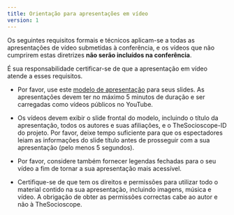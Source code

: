 ```yaml
---
title: Orientação para apresentações em vídeo
version: 1
---
```


Os seguintes requisitos formais e técnicos aplicam-se a todas as apresentações de vídeo submetidas à conferência, e os vídeos que não cumprirem estas diretrizes **não serão incluídos na conferência**.

É sua responsabilidade certificar-se de que a apresentação em vídeo atende a esses requisitos.

- Por favor, use este [modelo de apresentação](https://docs.google.com/presentation/d/10kOH2ccz0qEpEHrlZEV_tmIJn2Gef_p9MpewNBcooCQ/edit?usp=sharing) para seus slides. As apresentações devem ter no máximo 5 minutos de duração e ser carregadas como vídeos públicos no YouTube.

- Os vídeos devem exibir o slide frontal do modelo, incluindo o título da apresentação, todos os autores e suas afiliações, e o TheSocioscope-ID do projeto. Por favor, deixe tempo suficiente para que os espectadores leiam as informações do slide título antes de prosseguir com a sua apresentação (pelo menos 5 segundos).

- Por favor, considere também fornecer legendas fechadas para o seu vídeo a fim de tornar a sua apresentação mais acessível.

- Certifique-se de que tem os direitos e permissões para utilizar todo o material contido na sua apresentação, incluindo imagens, música e vídeo. A obrigação de obter as permissões correctas cabe ao autor e não à TheSocioscope.

<!-- -->

